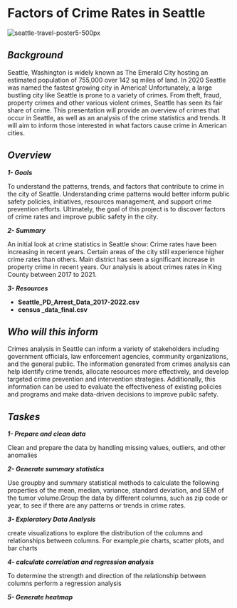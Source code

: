 # Factors of Crime Rates in Seattle

![seattle-travel-poster5-500px](https://user-images.githubusercontent.com/113273722/216746194-5142f928-8187-4192-9c8a-c45d9e850b60.png)


## ***Background***

Seattle, Washington is widely known as The Emerald City hosting an estimated population of 755,000 over 142 sq miles of land. In 2020 Seattle was named the fastest growing city in America! Unfortunately, a large bustling city like Seattle is prone to a variety of crimes. From theft, fraud, property crimes and other various violent crimes, Seattle has seen its fair share of crime. This presentation will provide an overview of crimes that occur in Seattle, as well as an analysis of the crime statistics and trends. It will aim to inform those interested in what factors cause crime in American cities.

## ***Overview***
***1- Goals***

To understand the patterns, trends, and factors that contribute to crime in the city of Seattle.
Understanding crime patterns would better inform public safety policies, initiatives, resources management, and support crime prevention efforts. 
Ultimately, the goal of this project is to discover factors of crime rates and improve public safety in the city.

***2- Summary***

An initial look at crime statistics in Seattle show: 
Crime rates have been increasing in recent years. 
Certain areas of the city still experience higher crime rates than others. 
Main district has seen a significant increase in property crime in recent years.
Our analysis is about crimes rates in King County between 2017 to 2021.

***3- Resources***
- **Seattle_PD_Arrest_Data_2017-2022.csv** 
- **census _data_final.csv**

## ***Who will this inform***

Crimes analysis in Seattle can inform a variety of stakeholders including government officials, law enforcement agencies, community organizations, and the general public. The information generated from crimes analysis can help identify crime trends, allocate resources more effectively, and develop targeted crime prevention and intervention strategies. Additionally, this information can be used to evaluate the effectiveness of existing policies and programs and make data-driven decisions to improve public safety.

## ***Taskes***

***1- Prepare and clean data***

Clean and prepare the data by handling missing values, outliers, and other anomalies

***2- Generate summary statistics***

Use groupby and summary statistical methods to calculate the following properties of the
mean, median, variance, standard deviation, and SEM of the tumor volume.Group the data by different columns, such as zip code or year,
to see if there are any patterns or trends in crime rates.

***3- Exploratory Data Analysis***

create visualizations to explore the distribution of the columns and relationships between columns.
For example,pie charts, scatter plots, and bar charts


***4- calculate correlation and regression analysis***

To determine the strength and direction of the relationship between columns
perform a regression analysis
 

***5- Generate heatmap***






